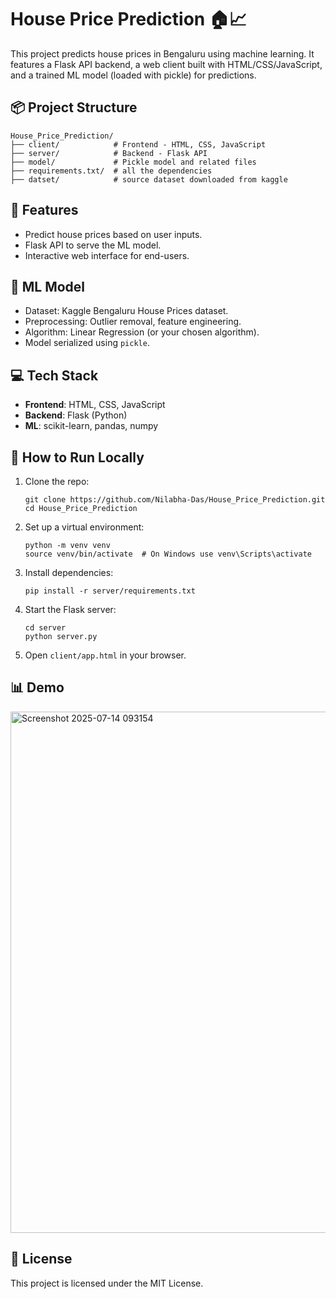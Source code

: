 # House Price Prediction 🏠📈

This project predicts house prices in Bengaluru using machine learning. It features a Flask API backend, a web client built with HTML/CSS/JavaScript, and a trained ML model (loaded with pickle) for predictions.

## 📦 Project Structure

```
House_Price_Prediction/
├── client/            # Frontend - HTML, CSS, JavaScript
├── server/            # Backend - Flask API
├── model/             # Pickle model and related files
├── requirements.txt/  # all the dependencies
├── datset/            # source dataset downloaded from kaggle
```

## 🚀 Features

* Predict house prices based on user inputs.
* Flask API to serve the ML model.
* Interactive web interface for end-users.

## 🧠 ML Model

* Dataset: Kaggle Bengaluru House Prices dataset.
* Preprocessing: Outlier removal, feature engineering.
* Algorithm: Linear Regression (or your chosen algorithm).
* Model serialized using `pickle`.

## 💻 Tech Stack

* **Frontend**: HTML, CSS, JavaScript
* **Backend**: Flask (Python)
* **ML**: scikit-learn, pandas, numpy

## 📂 How to Run Locally

1. Clone the repo:

   ```
   git clone https://github.com/Nilabha-Das/House_Price_Prediction.git
   cd House_Price_Prediction
   ```

2. Set up a virtual environment:

   ```
   python -m venv venv
   source venv/bin/activate  # On Windows use venv\Scripts\activate
   ```

3. Install dependencies:

   ```
   pip install -r server/requirements.txt
   ```

4. Start the Flask server:

   ```
   cd server
   python server.py
   ```

5. Open `client/app.html` in your browser.

## 📊 Demo


<img width="1770" height="834" alt="Screenshot 2025-07-14 093154" src="https://github.com/user-attachments/assets/14a58568-74bb-43fb-b9a1-3f7d70dad99f" />

## 📝 License

This project is licensed under the MIT License.

